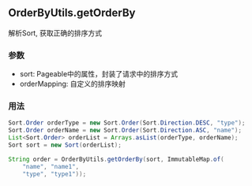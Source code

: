 ## OrderByUtils.getOrderBy

解析Sort, 获取正确的排序方式

### 参数

* sort: Pageable中的属性，封装了请求中的排序方式
* orderMapping: 自定义的排序映射

### 用法

```java
Sort.Order orderType = new Sort.Order(Sort.Direction.DESC, "type");
Sort.Order orderName = new Sort.Order(Sort.Direction.ASC, "name");
List<Sort.Order> orderList = Arrays.asList(orderType, orderName);
Sort sort = new Sort(orderList);

String order = OrderByUtils.getOrderBy(sort, ImmutableMap.of(
    "name", "name1",
    "type", "type1"));
```